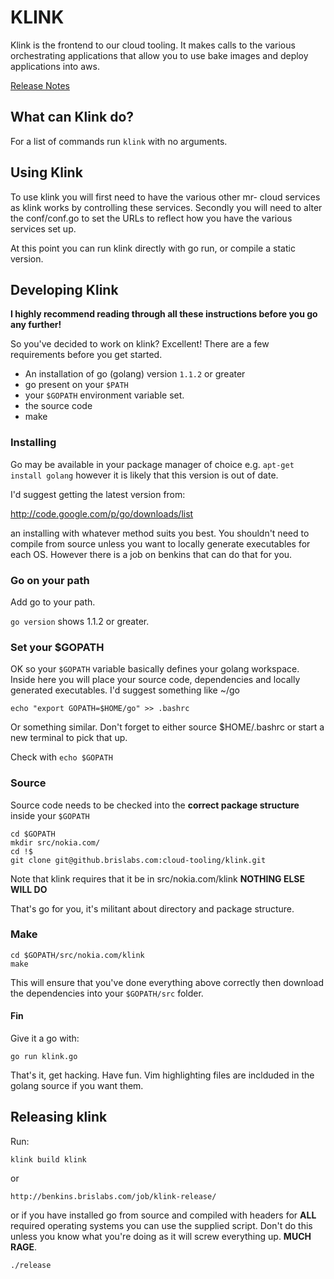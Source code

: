 # KLINK
Klink is the frontend to our cloud tooling. It makes calls to the various orchestrating applications that allow you to use bake images and deploy applications into aws.

[Release Notes](releases.md)

## What can Klink do?

For a list of commands run `klink` with no arguments.

## Using Klink

To use klink you will first need to have the various other mr-<name> cloud services as klink works by controlling these services. Secondly you will need to alter the conf/conf.go to set the URLs to reflect how you have the various services set up.

At this point you can run klink directly with go run, or compile a static version.

## Developing Klink

**I highly recommend reading through all these instructions before you go any further!**

So you've decided to work on klink? Excellent! There are a few requirements before you get started.

* An installation of go (golang) version `1.1.2` or greater
* go present on your `$PATH`
* your `$GOPATH` environment variable set.
* the source code
* make

### Installing

Go may be available in your package manager of choice e.g. `apt-get install golang` however it is likely that this version is out of date.

I'd suggest getting the latest version from:

http://code.google.com/p/go/downloads/list

an installing with whatever method suits you best. You shouldn't need to compile from source unless you want to locally generate executables for each OS. However there is a job on benkins that can do that for you.

### Go on your path

Add go to your path.

`go version` shows 1.1.2 or greater.

### Set your $GOPATH

OK so your `$GOPATH` variable basically defines your golang workspace. Inside here you will place your source code, dependencies and locally generated executables. I'd suggest something like ~/go

    echo "export GOPATH=$HOME/go" >> .bashrc
    
Or something similar. Don't forget to either source $HOME/.bashrc or start a new terminal to pick that up.

Check with `echo $GOPATH`

### Source

Source code needs to be checked into the **correct package structure** inside your `$GOPATH`

    cd $GOPATH
    mkdir src/nokia.com/
    cd !$
    git clone git@github.brislabs.com:cloud-tooling/klink.git
    
Note that klink requires that it be in src/nokia.com/klink **NOTHING ELSE WILL DO**

That's go for you, it's militant about directory and package structure.

### Make

    cd $GOPATH/src/nokia.com/klink
    make
    
This will ensure that you've done everything above correctly then download the dependencies into your `$GOPATH/src` folder.

#### Fin

Give it a go with:

    go run klink.go

That's it, get hacking. Have fun. Vim highlighting files are inclduded in the golang source if you want them.

## Releasing klink

Run:

`klink build klink`

or

`http://benkins.brislabs.com/job/klink-release/`

or if you have installed go from source and compiled with headers for **ALL** required operating systems you can use the supplied script. Don't do this unless you know what you're doing as it will screw everything up. **MUCH RAGE**.

`./release`
